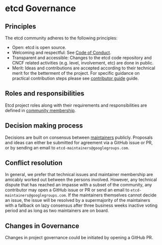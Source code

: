 # etcd Governance

## Principles

The etcd community adheres to the following principles:

- Open: etcd is open source.
- Welcoming and respectful: See [Code of Conduct].
- Transparent and accessible: Changes to the etcd code repository and CNCF related
activities (e.g. level, involvement, etc) are done in public.
- Merit: Ideas and contributions are accepted according to their technical merit for
the betterment of the project. For specific guidance on practical contribution steps
please see [contributor guide] guide.

## Roles and responsibilities
Etcd project roles along with their requirements and responsibilities are defined
in [community membership].

## Decision making process

Decisions are built on consensus between [maintainers] publicly. Proposals and ideas
can either be submitted for agreement via a GitHub issue or PR, or by sending an email
to `etcd-maintainers@googlegroups.com`.

## Conflict resolution

In general, we prefer that technical issues and maintainer membership are amicably
worked out between the persons involved. However, any technical dispute that has
reached an impasse with a subset of the community, any contributor may open a GitHub
issue or PR or send an email to `etcd-maintainers@googlegroups.com`. If the
maintainers themselves cannot decide an issue, the issue will be resolved by a
supermajority of the maintainers with a fallback on lazy consensus after three business
weeks inactive voting period and as long as two maintainers are on board.

## Changes in Governance

Changes in project governance could be initiated by opening a GitHub PR.

[community membership]: /Documentation/contributor-guide/community-membership.md
[Code of Conduct]: /code-of-conduct.md
[contributor guide]: /CONTRIBUTING.md
[maintainers]: /OWNERS
